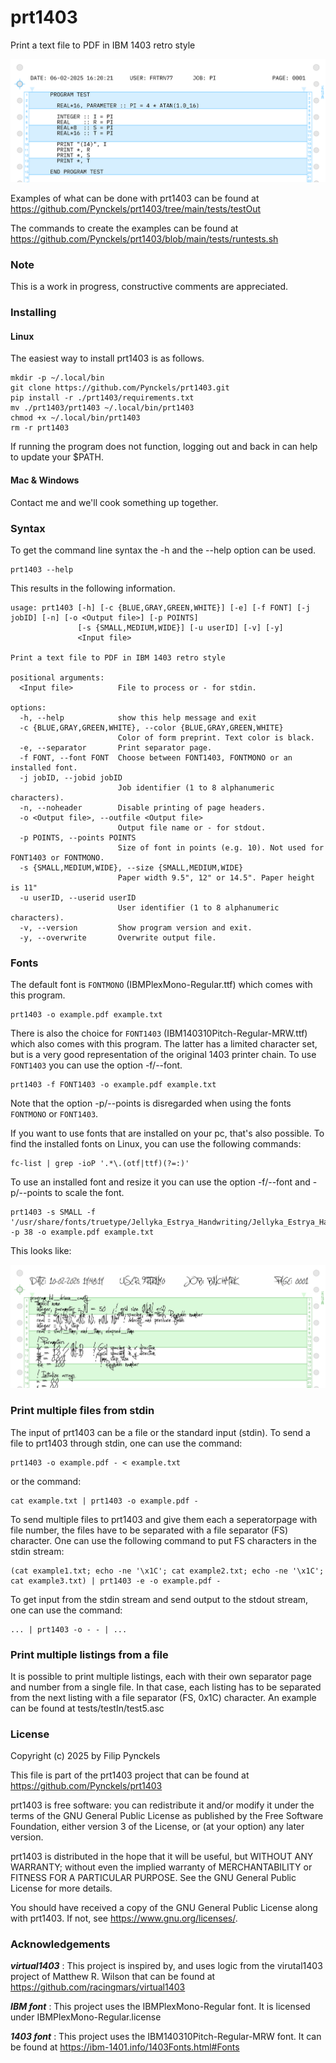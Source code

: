 # prt1403

Print a text file to PDF in IBM 1403 retro style

![Fortran source code example](tests/testOut/test2.png)

Examples of what can be done with prt1403 can be found at https://github.com/Pynckels/prt1403/tree/main/tests/testOut

The commands to create the examples can be found at https://github.com/Pynckels/prt1403/blob/main/tests/runtests.sh

### Note

This is a work in progress, constructive comments are appreciated.

### Installing

#### Linux

The easiest way to install prt1403 is as follows.

    mkdir -p ~/.local/bin
    git clone https://github.com/Pynckels/prt1403.git
    pip install -r ./prt1403/requirements.txt
    mv ./prt1403/prt1403 ~/.local/bin/prt1403
    chmod +x ~/.local/bin/prt1403
    rm -r prt1403

If running the program does not function, logging out and back in can help to update your $PATH.

#### Mac & Windows

Contact me and we'll cook something up together.

### Syntax

To get the command line syntax the -h and the --help option can be used.

    prt1403 --help

This results in the following information.

    usage: prt1403 [-h] [-c {BLUE,GRAY,GREEN,WHITE}] [-e] [-f FONT] [-j jobID] [-n] [-o <Output file>] [-p POINTS]
                   [-s {SMALL,MEDIUM,WIDE}] [-u userID] [-v] [-y]
                   <Input file>
    
    Print a text file to PDF in IBM 1403 retro style
    
    positional arguments:
      <Input file>          File to process or - for stdin.
    
    options:
      -h, --help            show this help message and exit
      -c {BLUE,GRAY,GREEN,WHITE}, --color {BLUE,GRAY,GREEN,WHITE}
                            Color of form preprint. Text color is black.
      -e, --separator       Print separator page.
      -f FONT, --font FONT  Choose between FONT1403, FONTMONO or an installed font.
      -j jobID, --jobid jobID
                            Job identifier (1 to 8 alphanumeric characters).
      -n, --noheader        Disable printing of page headers.
      -o <Output file>, --outfile <Output file>
                            Output file name or - for stdout.
      -p POINTS, --points POINTS
                            Size of font in points (e.g. 10). Not used for FONT1403 or FONTMONO.
      -s {SMALL,MEDIUM,WIDE}, --size {SMALL,MEDIUM,WIDE}
                            Paper width 9.5", 12" or 14.5". Paper height is 11"
      -u userID, --userid userID
                            User identifier (1 to 8 alphanumeric characters).
      -v, --version         Show program version and exit.
      -y, --overwrite       Overwrite output file.

### Fonts

The default font is `FONTMONO` (IBMPlexMono-Regular.ttf) which comes with this program.

    prt1403 -o example.pdf example.txt

There is also the choice for `FONT1403` (IBM140310Pitch-Regular-MRW.ttf) which also comes with this program. The latter has a limited character set, but is a very good representation of the original 1403 printer chain. To use `FONT1403` you can use the option -f/--font.

    prt1403 -f FONT1403 -o example.pdf example.txt

Note that the option -p/--points is disregarded when using the fonts `FONTMONO` or `FONT1403`.

If you want to use fonts that are installed on your pc, that's also possible. To find the installed fonts on Linux, you can use the following commands:

    fc-list | grep -ioP '.*\.(otf|ttf)(?=:)'

To use an installed font and resize it you can use the option -f/--font and -p/--points to scale the font.

    prt1403 -s SMALL -f '/usr/share/fonts/truetype/Jellyka_Estrya_Handwriting/Jellyka_Estrya_Handwriting.ttf' -p 38 -o example.pdf example.txt

This looks like:

![Fortran source code example with chosen font](tests/testOut/test4_4.png)

### Print multiple files from stdin

The input of prt1403 can be a file or the standard input (stdin). To send a file to prt1403 through stdin, one can use the command:

    prt1403 -o example.pdf - < example.txt

or the command:

    cat example.txt | prt1403 -o example.pdf -

To send multiple files to prt1403 and give them each a seperatorpage with file number, the files have to be separated with a file separator (FS) character. One can use the following command to put FS characters in the stdin stream:

    (cat example1.txt; echo -ne '\x1C'; cat example2.txt; echo -ne '\x1C'; cat example3.txt) | prt1403 -e -o example.pdf -

To get input from the stdin stream and send output to the stdout stream, one can use the command:

    ... | prt1403 -o - - | ...

### Print multiple listings from a file

It is possible to print multiple listings, each with their own separator page and number from a single file. In that case, each listing has to be separated from the next listing with a file separator (FS, 0x1C) character. An example can be found at tests/testIn/test5.asc

### License

Copyright (c) 2025 by Filip Pynckels

This file is part of the prt1403 project that can be found at
https://github.com/Pynckels/prt1403

prt1403 is free software: you can redistribute it and/or modify
it under the terms of the GNU General Public License as published by
the Free Software Foundation, either version 3 of the License, or
(at your option) any later version.

prt1403 is distributed in the hope that it will be useful,
but WITHOUT ANY WARRANTY; without even the implied warranty of
MERCHANTABILITY or FITNESS FOR A PARTICULAR PURPOSE. See the
GNU General Public License for more details.

You should have received a copy of the GNU General Public License
along with prt1403. If not, see <https://www.gnu.org/licenses/>.

### Acknowledgements

***virtual1403*** : This project is inspired by, and uses logic from the virutal1403 project of Matthew R. Wilson that can be found at https://github.com/racingmars/virtual1403

***IBM font*** : This project uses the IBMPlexMono-Regular font. It is licensed under IBMPlexMono-Regular.license

***1403 font*** : This project uses the IBM140310Pitch-Regular-MRW font. It can be found at https://ibm-1401.info/1403Fonts.html#Fonts
